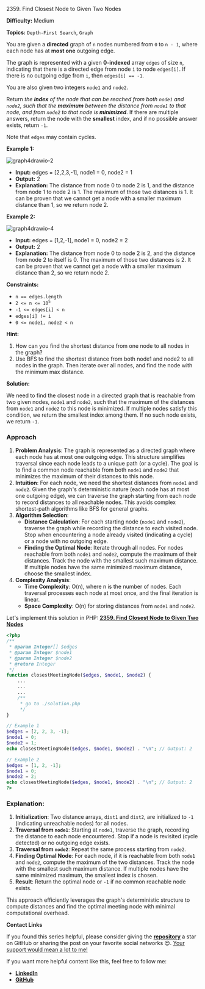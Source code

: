 2359\. Find Closest Node to Given Two Nodes

**Difficulty:** Medium

**Topics:** `Depth-First Search`, `Graph`

You are given a **directed** graph of `n` nodes numbered from `0` to `n - 1`, where each node has at **most one** outgoing edge.

The graph is represented with a given **0-indexed** array `edges` of size `n`, indicating that there is a directed edge from node `i` to node `edges[i]`. If there is no outgoing edge from `i`, then `edges[i] == -1`.

You are also given two integers `node1` and `node2`.

Return _the **index** of the node that can be reached from both `node1` and `node2`, such that the **maximum** between the distance from `node1` to that node, and from `node2` to that node is **minimized**_. If there are multiple answers, return the node with the **smallest** index, and if no possible answer exists, return `-1`.

Note that `edges` may contain cycles.

**Example 1:**

![graph4drawio-2](https://assets.leetcode.com/uploads/2022/06/07/graph4drawio-2.png)

- **Input:** edges = [2,2,3,-1], node1 = 0, node2 = 1
- **Output:** 2
- **Explanation:** The distance from node 0 to node 2 is 1, and the distance from node 1 to node 2 is 1.
  The maximum of those two distances is 1. It can be proven that we cannot get a node with a smaller maximum distance than 1, so we return node 2.

**Example 2:**

![graph4drawio-4](https://assets.leetcode.com/uploads/2022/06/07/graph4drawio-4.png)

- **Input:** edges = [1,2,-1], node1 = 0, node2 = 2
- **Output:** 2
- **Explanation:** The distance from node 0 to node 2 is 2, and the distance from node 2 to itself is 0.
  The maximum of those two distances is 2. It can be proven that we cannot get a node with a smaller maximum distance than 2, so we return node 2.



**Constraints:**

- `n == edges.length`
- <code>2 <= n <= 10<sup>5</sup></code>
- `-1 <= edges[i] < n`
- `edges[i] != i`
- `0 <= node1, node2 < n`


**Hint:**
1. How can you find the shortest distance from one node to all nodes in the graph?
2. Use BFS to find the shortest distance from both node1 and node2 to all nodes in the graph. Then iterate over all nodes, and find the node with the minimum max distance.



**Solution:**

We need to find the closest node in a directed graph that is reachable from two given nodes, `node1` and `node2`, such that the maximum of the distances from `node1` and `node2` to this node is minimized. If multiple nodes satisfy this condition, we return the smallest index among them. If no such node exists, we return `-1`.

### Approach
1. **Problem Analysis**: The graph is represented as a directed graph where each node has at most one outgoing edge. This structure simplifies traversal since each node leads to a unique path (or a cycle). The goal is to find a common node reachable from both `node1` and `node2` that minimizes the maximum of their distances to this node.
2. **Intuition**: For each node, we need the shortest distances from `node1` and `node2`. Given the graph's deterministic nature (each node has at most one outgoing edge), we can traverse the graph starting from each node to record distances to all reachable nodes. This avoids complex shortest-path algorithms like BFS for general graphs.
3. **Algorithm Selection**:
    - **Distance Calculation**: For each starting node (`node1` and `node2`), traverse the graph while recording the distance to each visited node. Stop when encountering a node already visited (indicating a cycle) or a node with no outgoing edge.
    - **Finding the Optimal Node**: Iterate through all nodes. For nodes reachable from both `node1` and `node2`, compute the maximum of their distances. Track the node with the smallest such maximum distance. If multiple nodes have the same minimized maximum distance, choose the smallest index.
4. **Complexity Analysis**:
    - **Time Complexity**: O(n), where n is the number of nodes. Each traversal processes each node at most once, and the final iteration is linear.
    - **Space Complexity**: O(n) for storing distances from `node1` and `node2`.

Let's implement this solution in PHP: **[2359. Find Closest Node to Given Two Nodes](https://github.com/mah-shamim/leet-code-in-php/tree/main/algorithms/002359-find-closest-node-to-given-two-nodes/solution.php)**

```php
<?php
/**
 * @param Integer[] $edges
 * @param Integer $node1
 * @param Integer $node2
 * @return Integer
 */
function closestMeetingNode($edges, $node1, $node2) {
    ...
    ...
    ...
    /**
     * go to ./solution.php
     */
}

// Example 1
$edges = [2, 2, 3, -1];
$node1 = 0;
$node2 = 1;
echo closestMeetingNode($edges, $node1, $node2) . "\n"; // Output: 2

// Example 2
$edges = [1, 2, -1];
$node1 = 0;
$node2 = 2;
echo closestMeetingNode($edges, $node1, $node2) . "\n"; // Output: 2
?>
```

### Explanation:

1. **Initialization**: Two distance arrays, `dist1` and `dist2`, are initialized to `-1` (indicating unreachable nodes) for all nodes.
2. **Traversal from `node1`**: Starting at `node1`, traverse the graph, recording the distance to each node encountered. Stop if a node is revisited (cycle detected) or no outgoing edge exists.
3. **Traversal from `node2`**: Repeat the same process starting from `node2`.
4. **Finding Optimal Node**: For each node, if it is reachable from both `node1` and `node2`, compute the maximum of the two distances. Track the node with the smallest such maximum distance. If multiple nodes have the same minimized maximum, the smallest index is chosen.
5. **Result**: Return the optimal node or `-1` if no common reachable node exists.

This approach efficiently leverages the graph's deterministic structure to compute distances and find the optimal meeting node with minimal computational overhead.

**Contact Links**

If you found this series helpful, please consider giving the **[repository](https://github.com/mah-shamim/leet-code-in-php)** a star on GitHub or sharing the post on your favorite social networks 😍. [Your support would mean a lot to me!](https://isolatedcompliments.com/v09uayg6h?key=a647d02f1aafcddaf10536d7cd00bd7c)

If you want more helpful content like this, feel free to follow me:

- **[LinkedIn](https://www.linkedin.com/in/arifulhaque/)**
- **[GitHub](https://github.com/mah-shamim)**